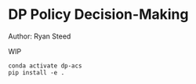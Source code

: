 # DP Policy Decision-Making

Author: Ryan Steed

WIP

```
conda activate dp-acs
pip install -e .
```